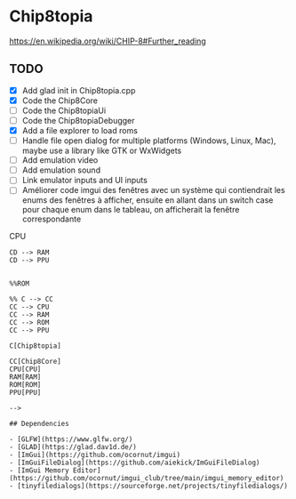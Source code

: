 # Chip8topia

https://en.wikipedia.org/wiki/CHIP-8#Further_reading

## TODO

- [x] Add glad init in Chip8topia.cpp
- [x] Code the Chip8Core
- [ ] Code the Chip8topiaUi
- [ ] Code the Chip8topiaDebugger
- [x] Add a file explorer to load roms
- [ ] Handle file open dialog for multiple platforms (Windows, Linux, Mac), maybe use a library like GTK or WxWidgets
- [ ] Add emulation video
- [ ] Add emulation sound
- [ ] Link emulator inputs and UI inputs
- [ ] Améliorer code imgui des fenêtres avec un système qui contiendrait les enums des fenêtres à afficher, ensuite en
  allant dans un switch case pour chaque enum dans le tableau, on afficherait la fenêtre correspondante

<!--

```mermaid
graph LR

    CD[Chip8topiaDebugger]
    
    Window
    EngineLoop
    
    subgraph Chip8topia
        subgraph Chip8Core
            CPU
            RAM
            PPU
        end
        
        subgraph Chip8topiaUi
            CD
            File
            View
            Design
            Tools
            About
        end
    end
    
    CD --> CPU

    CD --> RAM
    CD --> PPU

```

%%ROM

%% C --> CC
CC --> CPU
CC --> RAM
CC --> ROM
CC --> PPU

C[Chip8topia]

CC[Chip8Core]
CPU[CPU]
RAM[RAM]
ROM[ROM]
PPU[PPU]

-->

## Dependencies

- [GLFW](https://www.glfw.org/)
- [GLAD](https://glad.dav1d.de/)
- [ImGui](https://github.com/ocornut/imgui)
- [ImGuiFileDialog](https://github.com/aiekick/ImGuiFileDialog)
- [ImGui Memory Editor](https://github.com/ocornut/imgui_club/tree/main/imgui_memory_editor)
- [tinyfiledialogs](https://sourceforge.net/projects/tinyfiledialogs/)
